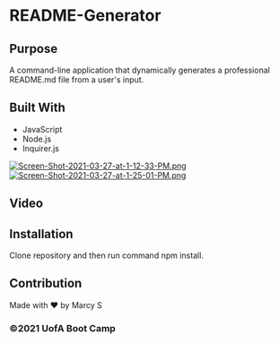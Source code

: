 # README-Generator

## Purpose
A command-line application that dynamically generates a professional README.md file from a user's input.


## Built With
* JavaScript
* Node.js
* Inquirer.js

[![Screen-Shot-2021-03-27-at-1-12-33-PM.png](https://i.postimg.cc/bNDKyvpX/Screen-Shot-2021-03-27-at-1-12-33-PM.png)](https://postimg.cc/svznKsMK)
[![Screen-Shot-2021-03-27-at-1-25-01-PM.png](https://i.postimg.cc/pdC2fdmG/Screen-Shot-2021-03-27-at-1-25-01-PM.png)](https://postimg.cc/LqqKR2BL)

## Video 

## Installation
Clone repository and then run command npm install.

## Contribution
Made with ❤️ by Marcy S

### ©️2021 UofA Boot Camp
